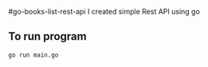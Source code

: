 #go-books-list-rest-api
I created simple Rest API using go

## To run program

``` bash
go run main.go
```
